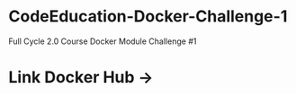# CodeEducation-Docker-Challenge-1
Full Cycle 2.0 Course Docker Module Challenge #1

# Link Docker Hub ->
